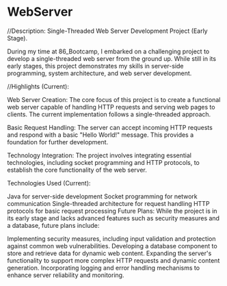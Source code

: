 # WebServer

//Description:
Single-Threaded Web Server Development Project (Early Stage).

During my time at 86_Bootcamp, I embarked on a challenging project to develop a single-threaded web server from the ground up. While still in its early stages, this project demonstrates my skills in server-side programming, system architecture, and web server development.

//Highlights (Current):

Web Server Creation: The core focus of this project is to create a functional web server capable of handling HTTP requests and serving web pages to clients. The current implementation follows a single-threaded approach.

Basic Request Handling: The server can accept incoming HTTP requests and respond with a basic "Hello World!" message. This provides a foundation for further development.

Technology Integration: The project involves integrating essential technologies, including socket programming and HTTP protocols, to establish the core functionality of the web server.

Technologies Used (Current):

Java for server-side development
Socket programming for network communication
Single-threaded architecture for request handling
HTTP protocols for basic request processing
Future Plans:
While the project is in its early stage and lacks advanced features such as security measures and a database, future plans include:

Implementing security measures, including input validation and protection against common web vulnerabilities.
Developing a database component to store and retrieve data for dynamic web content.
Expanding the server's functionality to support more complex HTTP requests and dynamic content generation.
Incorporating logging and error handling mechanisms to enhance server reliability and monitoring.

